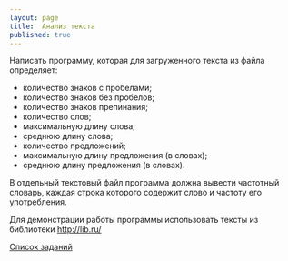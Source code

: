 ```yaml
---
layout: page
title:  Анализ текста
published: true
---
```


Написать программу, которая для загруженного текста из файла определяет:
- количество знаков с пробелами;
- количество знаков без пробелов;
- количество знаков препинания;
- количество слов;
- максимальную длину слова;
- среднюю длину слова;
- количество предложений;
- максимальную длину предложения (в словах);
- среднюю длину предложения (в словах).

В отдельный текстовый файл программа должна вывести частотный словарь, каждая строка которого содержит слово и частоту его употребления.

Для демонстрации работы программы использовать тексты из библиотеки http://lib.ru/

[Список заданий](list.md)